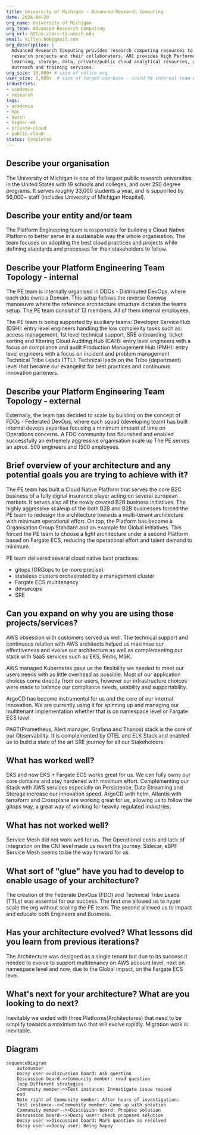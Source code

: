 ```yaml
---
title: University of Michigan - Advanced Research Computing
date: 2024-08-29
org_name: University of Michigan
org_team: Advanced Research Computing
org_url: https://arc-ts.umich.edu
email: killen.bob@gmail.com
org_description: |
  Advanced Research Computing provides research computing resources to The University of Michigan
  research projects and their collaborators. ARC provides High Performance Computing, machine
  learning, storage, data, private/public cloud analytical resources, along with a breadth of
  outreach and training services.
org_size: 10,000+ # size of entire org
user_size: 1,000+  # size of target userbase - could be internal team etc
industries:
- academia
- research
tags:
- academia
- hpc
- batch
- higher-ed
- private-cloud
- public-cloud
status: Completed
---
```


## Describe your organisation 

The University of Michigan is one of the largest public research universities in the United States
with 19 schools and colleges, and over 250 degree programs. It serves roughly 33,000 students
a year, and is supported by 56,000~ staff (includes University of Michigan Hospital).

## Describe your  entity and/or team

The Platform Engineering team is responsible for building a Cloud Native Platform to better serve
in a sustainable way the whole organisation. The team focuses on adopting the best cloud practices
and projects while defining standards and processes for their stakeholders to follow.

## Describe your Platform Engineering Team Topology - internal

The PE team is internally organised in DDOs - Distributed DevOps, where each ddo owns a Domain.
This setup follows the reverse Conway manoeuvre where the reference architecture structure dictates
the teams setup.
The PE team consist of 13 members. All of them internal employees.

The PE team is being supported by auxiliary teams:
Developer Service Hub (DSH): entry level engineers handling the low complexity tasks such as: access management, 
1st level technical support, SRE onboarding, ticket sorting and filtering
Cloud Auditing Hub (CAH): entry level engineers with a focus on compliance and audit
Production Management Hub (PMH): entry level engineers with a focus on incident and problem management
Technical Tribe Leads (TTL): Technical leads on the Tribe (department) level that became our evangelist for best practices and
continuous innovation parteners.

## Describe your Platform Engineering Team Topology - external
Externally, the team has decided to scale by building on the concept of FDOs - Federated DevOps, where 
each squad (developing team) has built internal devops expertise focusing a minimum amount of time on
Operations concerns. A FDO community has flourished and enabled successfully an extremely aggressive organisation scale up
The PE serves an aprox. 500 engineers and 1500 employees.

## Brief overview of your architecture and any potential goals you are trying to achieve with it?

The PE team has built a Cloud Native Platform that serves the core B2C business of a fully digital insurance player acting on
several european markets. It serves also all the newly created B2B business initiatives. 
The highly aggressive scaleup of the both B2B and B2B businesses forced the PE team to redesign the architecture towards 
a multi-tenant architecture with minimum operational effort.
On top, the Platform has become a Organisation Group Standard and an example for Global initiatives. This forced the PE team to
choose a light architecture under a second Platform based on Fargate ECS, reducing the operational effort and talent demand to minimum.

PE team delivered several cloud native best practices:
- gitops (ORGops to be more precise)
- stateless clusters orchestrated by a management cluster 
- Fargate ECS multitenancy 
- devsecops
- SRE

## Can you expand on why you are using those projects/services?

AWS obsession with customers served us well. The technical support and continuous relation with AWS architects
helped us maximise our effectiveness and evolve our architecture as well as complementing our stack with SaaS services
such as EKS, Redis, MSK.

AWS managed Kubernetes gave us the flexibility we needed to meet our users needs with as little overhead as
possible. Most of our application choices come directly from our users, however our
infrastructure choices were made to balance our compliance needs, usability and supportability.

ArgoCD has become instrumental for us and the core of our internal innovation. We are currently using it for spinning
up and managing our multitenant implementation whether that is on namespace level or Fargate ECS level.

PAGT(Prometheus, Alert manager, Grafana and Thanos) stack is the core of our Observability. 
It is complemented by OTEL and ELK Stack and enabled us to build a state of the art SRE journey for all our Stakeholders

## What has worked well?

EKS and now EKS + Fargate ECS works great for us. We can fully owns our core domains and stay hardened with minimum effort.
Complementing our Stack with AWS services especially on Persistence, Data Streaming and Storage increase our innovation speed.
ArgoCD with helm, Atlantis with terraform and Crossplane are working great for us, allowing us to follow the gitops way,
a great way of working for heavily regulated industries.

## What has not worked well?

Service Mesh did not work well for us. The Operational costs and lack of integration on the CNI level made us revert the journey.
Sidecar, eBPF Service Mesh seems to be the way forward for us.


## What sort of "glue" have you had to develop to enable usage of your architecture?
  
  The creation of the Federate DevOps (FDO) and Technical Tribe Leads (TTLs) was essential for our success.
  The first one allowed us to hyper scale the org without scaling the PE team.
  The second allowed us to impact and educate both Engineers and Business.
 
 
## Has your architecture evolved? What lessons did you learn from previous iterations?

The Architecture was designed as a single tenant but due to its success it needed to evolve to support multitenancy on
AWS account level, next on namespace level and now, due to the Global impact, on the Fargate ECS level.

## What's next for your architecture? What are you looking to do next?

Inevitably we ended with three Platforms(Architectures) that need to be simplify towards a maximum two that will evolve rapidly.
Migration work is inevitable.

## Diagram

```mermaid
sequenceDiagram
    autonumber
    Docsy user->>Discussion board: Ask question
    Discussion board->>Community member: read question
    loop Different strategies
    Community member->>Test instance: Investigate issue raised
    end
    Note right of Community member: After hours of investigation:
    Test instance-->>Community member: Come up with solution
    Community member-->>Discussion board: Propose solution
    Discussion board-->>Docsy user: check proposed solution
    Docsy user->>Discussion board: Mark question as resolved
    Docsy user->>Docsy user: Being happy
```